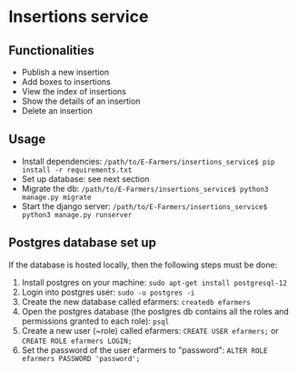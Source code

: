 # Insertions service

## Functionalities
- Publish a new insertion
- Add boxes to insertions
- View the index of insertions
- Show the details of an insertion
- Delete an insertion

## Usage
- Install dependencies: `/path/to/E-Farmers/insertions_service$ pip install -r requirements.txt`
- Set up database: see next section
- Migrate the db: `/path/to/E-Farmers/insertions_service$ python3 manage.py migrate`
- Start the django server: `/path/to/E-Farmers/insertions_service$ python3 manage.py runserver`

## Postgres database set up
If the database is hosted locally, then the following steps must be done:
1) Install postgres on your machine: `sudo apt-get install postgresql-12`
2) Login into postgres user: `sudo -u postgres -i`
3) Create the new database called efarmers: `createdb efarmers`
4) Open the postgres database (the postgres db contains all the roles and permissions granted to each role): `psql`
5) Create a new user (~role) called efarmers: `CREATE USER efarmers;` or `CREATE ROLE efarmers LOGIN;`
6) Set the password of the user efarmers to "password": `ALTER ROLE efarmers PASSWORD 'password';`
